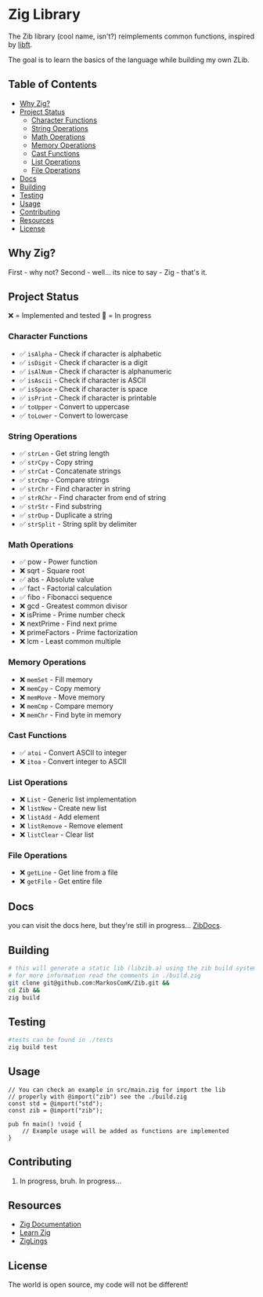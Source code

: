 # Zig Library

The Zib library (cool name, isn't?) reimplements common functions, inspired by [libft](https://github.com/MarkosComK/42-Libft).

The goal is to learn the basics of the language while building my own ZLib.

## Table of Contents
- [Why Zig?](#why-zig)
- [Project Status](#project-status)
  - [Character Functions](#character-functions)
  - [String Operations](#string-operations)
  - [Math Operations](#math-operations)
  - [Memory Operations](#memory-operations)
  - [Cast Functions](#cast-functions)
  - [List Operations](#list-operations)
  - [File Operations](#file-operations)
- [Docs](#docs)
- [Building](#building)
- [Testing](#testing)
- [Usage](#usage)
- [Contributing](#contributing)
- [Resources](#resources)
- [License](#license)

## Why Zig?
First - why not?
Second - well... its nice to say - Zig - that's it.

## Project Status

❌ = Implemented and tested
🚧 = In progress

### Character Functions
- ✅ `isAlpha` - Check if character is alphabetic
- ✅ `isDigit` - Check if character is a digit
- ✅ `isAlNum` - Check if character is alphanumeric
- ✅ `isAscii` - Check if character is ASCII
- ✅ `isSpace` - Check if character is space
- ✅ `isPrint` - Check if character is printable
- ✅ `toUpper` - Convert to uppercase
- ✅ `toLower` - Convert to lowercase

### String Operations
- ✅ `strLen` - Get string length
- ✅ `strCpy` - Copy string
- ✅ `strCat` - Concatenate strings
- ✅ `strCmp` - Compare strings
- ✅ `strChr` - Find character in string
- ✅ `strRChr` - Find character from end of string
- ✅ `strStr` - Find substring
- ✅ `strDup` - Duplicate a string
- ✅ `strSplit` - String split by delimiter

### Math Operations
- ✅ pow - Power function
- ❌ sqrt - Square root
- ✅ abs - Absolute value
- ✅ fact - Factorial calculation
- ✅ fibo - Fibonacci sequence
- ❌ gcd - Greatest common divisor
- ❌ isPrime - Prime number check
- ❌ nextPrime - Find next prime
- ❌ primeFactors - Prime factorization
- ❌ lcm - Least common multiple

### Memory Operations
- ❌ `memSet` - Fill memory
- ❌ `memCpy` - Copy memory
- ❌ `memMove` - Move memory
- ❌ `memCmp` - Compare memory
- ❌ `memChr` - Find byte in memory

### Cast Functions
- ✅ `atoi` - Convert ASCII to integer
- ❌ `itoa` - Convert integer to ASCII

### List Operations
- ❌ `List` - Generic list implementation
- ❌ `listNew` - Create new list
- ❌ `listAdd` - Add element
- ❌ `listRemove` - Remove element
- ❌ `listClear` - Clear list

### File Operations
- ❌ `getLine` - Get line from a file
- ❌ `getFile` - Get entire file

## Docs
you can visit the docs here, but they're still in progress...
[ZibDocs](https://markoscomk.github.io/Zib/).

## Building

```bash
# this will generate a static lib (libzib.a) using the zib build system
# for more information read the comments in ./build.zig
git clone git@github.com:MarkosComK/Zib.git &&
cd Zib &&
zig build
```

## Testing

```bash
#tests can be found in ./tests
zig build test
```

## Usage

```zig
// You can check an example in src/main.zig for import the lib
// properly with @import("zib") see the ./build.zig
const std = @import("std");
const zib = @import("zib");

pub fn main() !void {
    // Example usage will be added as functions are implemented
}
```

## Contributing

1. In progress, bruh. In progress...

## Resources

- [Zig Documentation](https://ziglang.org/documentation/master/)
- [Learn Zig](https://ziglang.org/learn/)
- [ZigLings](https://codeberg.org/ziglings/exercises/)

## License

The world is open source, my code will not be different!
